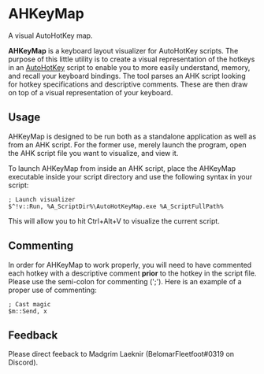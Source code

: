 # AHKeyMap
A visual AutoHotKey map.

**AHKeyMap** is a keyboard layout visualizer for AutoHotKey scripts. The purpose of this little utility is to create a visual representation of the hotkeys in an [AutoHotKey](http://www.autohotkey.org/) script to enable you to more easily understand, memory, and recall your keyboard bindings. The tool parses an AHK script looking for hotkey specifications and descriptive comments. These are then draw on top of a visual representation of your keyboard.

## Usage
AHKeyMap is designed to be run both as a standalone application as well as from an AHK script. For the former use, merely launch the program, open the AHK script file you want to visualize, and view it.

To launch AHKeyMap from inside an AHK script, place the AHKeyMap executable inside your script directory and use the following syntax in your script:

    ; Launch visualizer
    $^!v::Run, %A_ScriptDir%\AutoHotKeyMap.exe %A_ScriptFullPath%   

This will allow you to hit Ctrl+Alt+V to visualize the current script.

## Commenting

In order for AHKeyMap to work properly, you will need to have commented each hotkey with a descriptive comment **prior** to the hotkey in the script file. Please use the semi-colon for commenting (';'). Here is an example of a proper use of commenting:

    ; Cast magic
    $m::Send, x

## Feedback

Please direct feeback to Madgrim Laeknir (BelomarFleetfoot#0319 on Discord).
